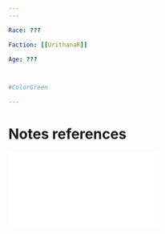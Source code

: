 ```yaml
---
---

Race: ???

Faction: [[UrithanaR]]

Age: ???



#ColorGreen 

---
```

# Notes references

![secret_weapon](../Insights/secret_weapon.md)